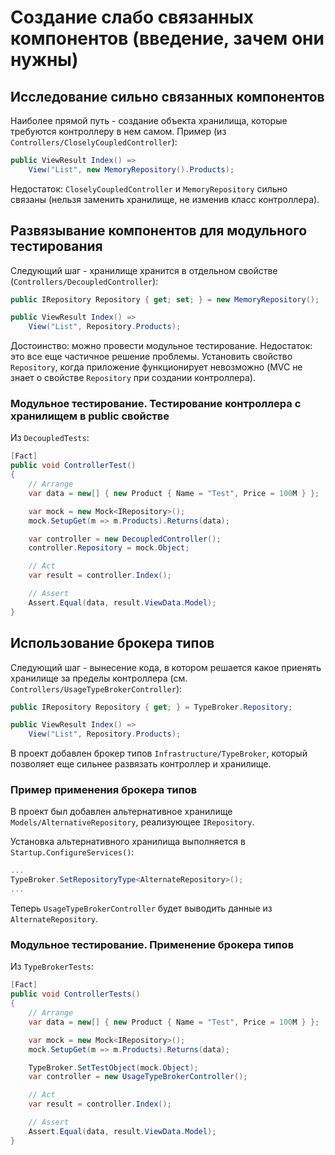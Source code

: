 # Создание слабо связанных компонентов (введение, зачем они нужны)

## Исследование сильно связанных компонентов

Наиболее прямой путь - создание объекта хранилища, которые требуются контроллеру в нем самом.
Пример (из `Controllers/CloselyCoupledController`):
```cs
public ViewResult Index() =>
    View("List", new MemoryRepository().Products);
```

Недостаток: `CloselyCoupledController` и `MemoryRepository` сильно связаны
(нельзя заменить хранилище, не изменив класс контроллера).


## Развязывание компонентов для модульного тестирования

Следующий шаг - хранилище хранится в отдельном свойстве (`Controllers/DecoupledController`):
```cs
public IRepository Repository { get; set; } = new MemoryRepository();

public ViewResult Index() =>
    View("List", Repository.Products);
```

Достоинство: можно провести модульное тестирование.
Недостаток: это все еще частичное решение проблемы. Установить свойство `Repository`, когда
приложение функционирует невозможно (MVC не знает о свойстве `Repository` при создании контроллера).


### Модульное тестирование. Тестирование контроллера с хранилищем в public свойстве

Из `DecoupledTests`:
```cs
[Fact]
public void ControllerTest()
{
    // Arrange
    var data = new[] { new Product { Name = "Test", Price = 100M } };

    var mock = new Mock<IRepository>();
    mock.SetupGet(m => m.Products).Returns(data);

    var controller = new DecoupledController();
    controller.Repository = mock.Object;

    // Act
    var result = controller.Index();

    // Assert
    Assert.Equal(data, result.ViewData.Model);
}
```


## Использование брокера типов

Следующий шаг - вынесение кода, в котором решается какое приенять хранилище за пределы контроллера
(см. `Controllers/UsageTypeBrokerController`):
```cs
public IRepository Repository { get; } = TypeBroker.Repository;

public ViewResult Index() =>
    View("List", Repository.Products);
```

В проект добавлен брокер типов `Infrastructure/TypeBroker`, который позволяет еще сильнее
развязать контроллер и хранилище.


### Пример применения брокера типов

В проект был добавлен альтернативное хранилище `Models/AlternativeRepository`, реализующее
`IRepository`.

Установка альтернативного хранилища выполняется в `Startup.ConfigureServices()`:
```cs
...
TypeBroker.SetRepositoryType<AlternateRepository>();
...
```

Теперь `UsageTypeBrokerController` будет выводить данные из `AlternateRepository`.


### Модульное тестирование. Применение брокера типов

Из `TypeBrokerTests`:
```cs
[Fact]
public void ControllerTests()
{
    // Arrange
    var data = new[] { new Product { Name = "Test", Price = 100M } };

    var mock = new Mock<IRepository>();
    mock.SetupGet(m => m.Products).Returns(data);

    TypeBroker.SetTestObject(mock.Object);
    var controller = new UsageTypeBrokerController();

    // Act
    var result = controller.Index();

    // Assert
    Assert.Equal(data, result.ViewData.Model);
}
```
